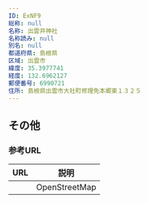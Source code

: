 ```yaml
---
ID: ExNF9
総称: null
名称: 出雲井神社
名称読み: null
別名: null
都道府県: 島根県
区域: 出雲市
緯度: 35.3977741
経度: 132.6962127
郵便番号: 6990721
住所: 島根県出雲市大社町修理免本郷東１３２５
---
```


## その他

### 参考URL

| URL | 説明          |
| --- | ------------- |
|     | OpenStreetMap |
